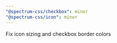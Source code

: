 ```yaml
---
"@spectrum-css/checkbox": minor
"@spectrum-css/icon": minor
---
```


Fix icon sizing and checkbox border colors
